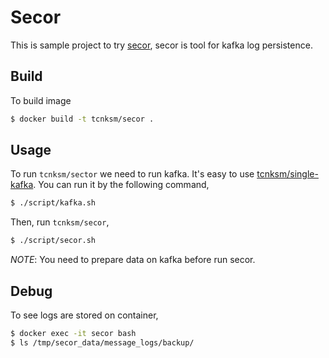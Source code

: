 # Secor

This is sample project to try [secor](https://github.com/pinterest/secor), secor is tool for kafka log persistence.

## Build

To build image

```bash
$ docker build -t tcnksm/secor .
```

## Usage

To run `tcnksm/sector` we need to run kafka. It's easy to use [tcnksm/single-kafka](https://github.com/tcnksm/dockerfile-single-kafka). You can run it by the following command,

```bash
$ ./script/kafka.sh
```

Then, run `tcnksm/secor`,

```bash
$ ./script/secor.sh
```

*NOTE*: You need to prepare data on kafka before run secor.

## Debug

To see logs are stored on container,

```bash
$ docker exec -it secor bash
$ ls /tmp/secor_data/message_logs/backup/
```
